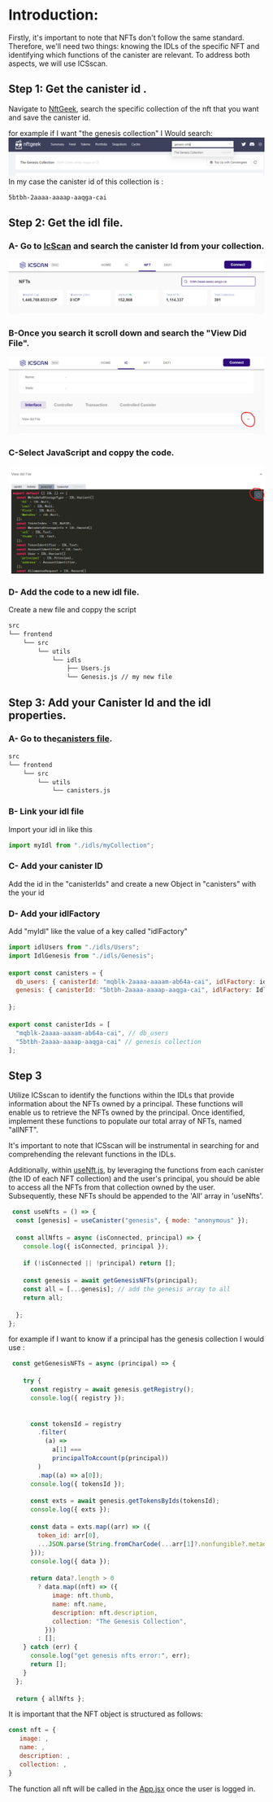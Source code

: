 

# Introduction:
Firstly, it's important to note that NFTs don't follow the same standard. Therefore, we'll need two things: knowing the IDLs of the specific NFT and identifying which functions of the canister are relevant. To address both aspects, we will use ICSscan.

## Step 1: Get the canister id .
Navigate to [NftGeek](https://t5t44-naaaa-aaaah-qcutq-cai.raw.ic0.app), search the specific collection of the nft that you want and save the canister id.

for example if I want "the genesis collection" I Would search: 
![alt text](image-2.png)
In my case the canister id of this collection is : 
```bash
5btbh-2aaaa-aaaap-aaqga-cai 
```

## Step 2: Get the idl file.

### A- Go to [IcScan](https://icscan.io) and search the canister Id from your collection.
![alt text](image-3.png)
### B-Once you search it scroll down and search the "View Did File".
![alt text](image-4.png)
### C-Select JavaScript and coppy the code.
![alt text](image-5.png)
### D- Add the code to a new idl file.
Create a new file and coppy the script
``` bash
src
└── frontend
    └── src
        └── utils
            └── idls
                ├── Users.js
                └── Genesis.js // my new file 
```

## Step 3: Add your Canister Id and the idl properties.


### A- Go to the[canisters file](../src/frontend/src/utils/canisters.js).
``` bash
src
└── frontend
    └── src
        └── utils
            └── canisters.js
```
### B- Link your idl file
Import your idl in like this
```js
import myIdl from "./idls/myCollection";
 ```
### C- Add your canister ID
Add the id in the "canisterIds" and create a new Object in "canisters" with the your id
### D- Add your idlFactory
Add "myIdl" like the value of a key called "idlFactory"
```js
import idlUsers from "./idls/Users";
import IdlGenesis from "./idls/Genesis";

export const canisters = {
  db_users: { canisterId: "mqblk-2aaaa-aaaam-ab64a-cai", idlFactory: idlUsers },// db_users
  genesis: { canisterId: "5btbh-2aaaa-aaaap-aaqga-cai", idlFactory: IdlGenesis }, // genesis collection

};

export const canisterIds = [
  "mqblk-2aaaa-aaaam-ab64a-cai", // db_users
  "5btbh-2aaaa-aaaap-aaqga-cai" // genesis collection
];
 ```

## Step 3

Utilize ICSscan to identify the functions within the IDLs that provide information about the NFTs owned by a principal. These functions will enable us to retrieve the NFTs owned by the principal. Once identified, implement these functions to populate our total array of NFTs, named "allNFT".

It's important to note that ICSscan will be instrumental in searching for and comprehending the relevant functions in the IDLs.

Additionally, within [useNft.js](../src/frontend/src/hook/useNfts.js), by leveraging the functions from each canister (the ID of each NFT collection) and the user's principal, you should be able to access all the NFTs from that collection owned by the user. Subsequently, these NFTs should be appended to the 'All' array in 'useNfts'.
```js
 const useNfts = () => {
  const [genesis] = useCanister("genesis", { mode: "anonymous" });

  const allNfts = async (isConnected, principal) => {
    console.log({ isConnected, principal });

    if (!isConnected || !principal) return [];
  
    const genesis = await getGenesisNFTs(principal);
    const all = [...genesis]; // add the genesis array to all
    return all;

  };
};
```

for example if I want to know if a principal has the genesis collection I would use :
```js
 const getGenesisNFTs = async (principal) => {

    try {
      const registry = await genesis.getRegistry();
      console.log({ registry });

      
      const tokensId = registry
        .filter(
          (a) =>
            a[1] ===
            principalToAccount(p(principal))
        )
        .map((a) => a[0]);
      console.log({ tokensId });

      const exts = await genesis.getTokensByIds(tokensId);
      console.log({ exts });

      const data = exts.map((arr) => ({
        token_id: arr[0],
        ...JSON.parse(String.fromCharCode(...arr[1]?.nonfungible?.metadata?.[0])),
      }));
      console.log({ data });

      return data?.length > 0
        ? data.map((nft) => ({
            image: nft.thumb,
            name: nft.name,
            description: nft.description,
            collection: "The Genesis Collection",
          }))
        : [];
    } catch (err) {
      console.log("get genesis nfts error:", err);
      return [];
    }
  };

  return { allNfts };
 ```
It is important that the NFT object is structured as follows:
 ```js
 const nft = {
    image: ,
    name: ,
    description: ,
    collection: ,
 }
 ```

 The function all nft will be called in the [App.jsx](../src/frontend/src/App.jsx) once the user is logged in.